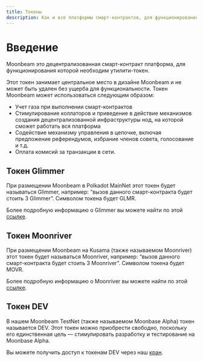 ```yaml
---
title: Токены
description: Как и все платформы смарт-контрактов, для функционирования Moonbeam Network потребуется утилити- токен, который называется Glimmer (GLMR) для Polkadot и Moonriver (MOVR) для Kusama.
---
```


# Введение

Moonbeam это децентрализованная смарт-контракт платформа, для функционирования которой необходим утилити-токен.  

Этот токен занимает центральное место в дизайне Moonbeam и не может быть удален без ущерба для функциональности. Токен Moonbeam может использоваться следующим образом:

 - Учет газа при выполнении смарт-контрактов
 - Стимулирование коллаторов и приведение в действие механизмов создания децентрализованной инфраструктуры нод, на которой сможет работать вся платформа
 - Содействие механизму управления в цепочке, включая предложение референдумов, избрание членов совета, голосование и т.д.
 - Оплата комисий за транзакции в сети.

## Токен Glimmer 

При размещении Moonbeam в Polkadot MainNet этот токен будет называться Glimmer, например: “вызов данного смарт-контракта будет стоить 3 Glimmer”. Символом токена будет GLMR.

Более подробную информацию о Glimmer вы можете найти по этой [ссылке](https://moonbeam.network/networks/moonbeam/glimmer-token/).

## Токен Moonriver 

При размещении Moonbeam на Kusama (также называемом Moonriver) этот токен будет называться Moonriver, например: “вызов данного смарт-контракта будет стоить 3 Moonriver”. Символом токена будет MOVR.

Более подробную информацию о Moonriver вы можете найти по этой [ссылке](https://moonbeam.foundation/moonriver-token/).

## Токен DEV 

В нашем Moonbeam TestNet (также называемом Moonbase Alpha) токен называется DEV. Этот токен можно приобрести свободно, поскольку его единственная цель — стимулировать разработку и тестирование на Moonbase Alpha.

Вы можете получить доступ к токенам DEV через наш [кран](https://docs.moonbeam.network/getting-started/testnet/faucet/).
